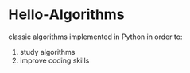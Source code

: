 # Hello-Algorithms

classic algorithms implemented in Python in order to:
 
1. study algorithms
2. improve coding skills

